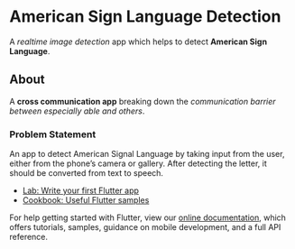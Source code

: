 # American Sign Language Detection

A _realtime image detection_ app which helps to detect **American Sign Language**.

## About

A **cross communication app** breaking down the *communication barrier between especially able and others*.

### Problem Statement

An app to detect American Signal Language by taking input from the user, either from the phone’s camera or gallery. After detecting the letter, it should be converted from text to speech.

- [Lab: Write your first Flutter app](https://flutter.dev/docs/get-started/codelab)
- [Cookbook: Useful Flutter samples](https://flutter.dev/docs/cookbook)

For help getting started with Flutter, view our
[online documentation](https://flutter.dev/docs), which offers tutorials,
samples, guidance on mobile development, and a full API reference.
